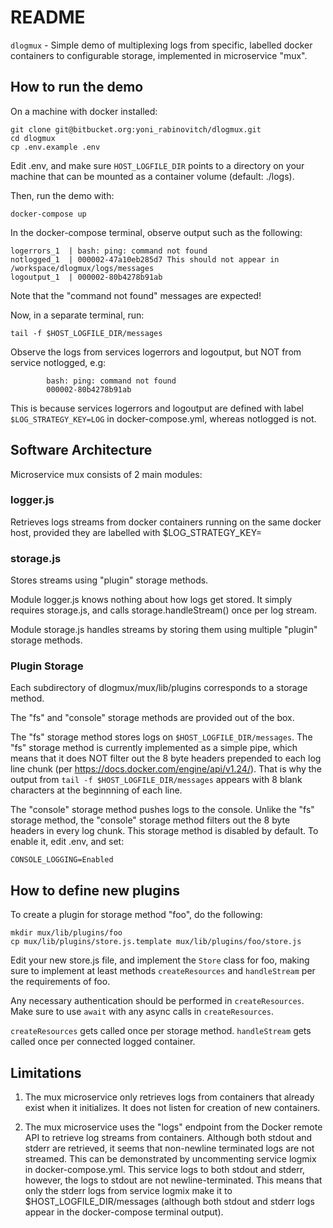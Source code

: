 # README #

`dlogmux` - Simple demo of multiplexing logs from specific, labelled docker containers to configurable storage, implemented in microservice "mux".

## How to run the demo ##

On a machine with docker installed:

    git clone git@bitbucket.org:yoni_rabinovitch/dlogmux.git
    cd dlogmux
    cp .env.example .env

Edit .env, and make sure `HOST_LOGFILE_DIR` points to a directory on your machine 
that can be mounted as a container volume (default: ./logs).

Then, run the demo with:

    docker-compose up

In the docker-compose terminal, observe output such as the following:

    logerrors_1  | bash: ping: command not found
    notlogged_1  | 000002-47a10eb285d7 This should not appear in /workspace/dlogmux/logs/messages
    logoutput_1  | 000002-80b4278b91ab

Note that the "command not found" messages are expected!

Now, in a separate terminal, run:

    tail -f $HOST_LOGFILE_DIR/messages

Observe the logs from services logerrors and logoutput, but NOT from service notlogged, e.g:

            bash: ping: command not found
            000002-80b4278b91ab

This is because services logerrors and logoutput are defined with label `$LOG_STRATEGY_KEY=LOG`
in docker-compose.yml, whereas notlogged is not.

## Software Architecture ##

Microservice mux consists of 2 main modules:

### logger.js ###
Retrieves logs streams from docker containers running on the same docker host, provided they are labelled
with $LOG_STRATEGY_KEY=<Any Value>  

### storage.js ###
Stores streams using "plugin" storage methods.

Module logger.js knows nothing about how logs get stored. 
It simply requires storage.js, and calls storage.handleStream() once per log stream.

Module storage.js handles streams by storing them using multiple "plugin" storage methods.

### Plugin Storage ###

Each subdirectory of dlogmux/mux/lib/plugins corresponds to a storage method.

The "fs" and "console" storage methods are provided out of the box.

The "fs" storage method stores logs on `$HOST_LOGFILE_DIR/messages`.
The "fs" storage method is currently implemented as a simple pipe, which means that it does NOT
filter out the 8 byte headers prepended to each log line chunk (per https://docs.docker.com/engine/api/v1.24/).
That is why the output from `tail -f $HOST_LOGFILE_DIR/messages` appears with 8
blank characters at the beginnning of each line.

The "console" storage method pushes logs to the console.
Unlike the "fs" storage method, the "console" storage method filters out the 8 byte headers in every log chunk. 
This storage method is disabled by default. To enable it, edit .env, and set:

    CONSOLE_LOGGING=Enabled

## How to define new plugins ##

To create a plugin for storage method "foo", do the following:


    mkdir mux/lib/plugins/foo
    cp mux/lib/plugins/store.js.template mux/lib/plugins/foo/store.js

Edit your new store.js file, and implement the `Store` class for foo,
making sure to implement at least methods `createResources` and `handleStream`
per the requirements of foo.

Any necessary authentication should be performed in `createResources`.
Make sure to use `await` with any async calls in `createResources`.


`createResources` gets called once per storage method.
`handleStream` gets called once per connected logged container.

## Limitations ##

1. The mux microservice only retrieves logs from containers that already exist when it initializes.
It does not listen for creation of new containers. 

2. The mux microservice uses the "logs" endpoint from the Docker remote API to retrieve log streams from
containers. Although both stdout and stderr are retrieved, it seems that non-newline terminated logs
are not streamed. This can be demonstrated by uncommenting service logmix in docker-compose.yml.
This service logs to both stdout and stderr, however, the logs to stdout are not newline-terminated.
This means that only the stderr logs from service logmix make it to $HOST_LOGFILE_DIR/messages (although
both stdout and stderr logs appear in the docker-compose terminal output).



